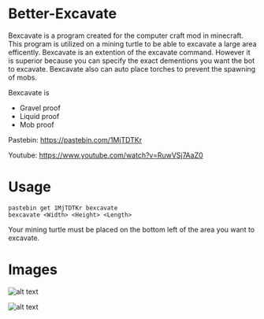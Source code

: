 # Better-Excavate
Bexcavate is a program created for the computer craft mod in minecraft. This program is utilized on a mining turtle to be able to excavate a large area efficently. Bexcavate is an extention of the excavate command. However it is superior because you can specify the exact dementions you want the bot to excavate. Bexcavate also can auto place torches to prevent the spawning of mobs.

Bexcavate is
- Gravel proof
- Liquid proof
- Mob proof

Pastebin: https://pastebin.com/1MjTDTKr

Youtube: https://www.youtube.com/watch?v=RuwVSj7AaZ0

# Usage
```
pastebin get 1MjTDTKr bexcavate
bexcavate <Width> <Height> <Length>
```
Your mining turtle must be placed on the bottom left of the area you want to excavate.

# Images

![alt text](https://github.com/sunset-developer/Better-Excavate/blob/master/images/bescavate1.png)

![alt text](https://github.com/sunset-developer/Better-Excavate/blob/master/images/bescavate2.png)
